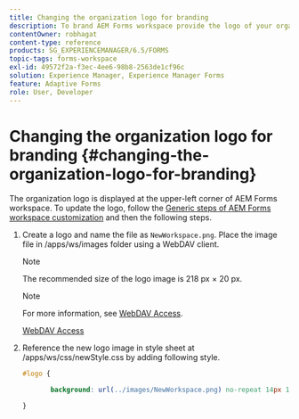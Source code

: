 ```yaml
---
title: Changing the organization logo for branding
description: To brand AEM Forms workspace provide the logo of your organization by customizing the default logo.
contentOwner: robhagat
content-type: reference
products: SG_EXPERIENCEMANAGER/6.5/FORMS
topic-tags: forms-workspace
exl-id: 49572f2a-f3ec-4ee6-98b8-2563de1cf96c
solution: Experience Manager, Experience Manager Forms
feature: Adaptive Forms
role: User, Developer
---
```

# Changing the organization logo for branding {#changing-the-organization-logo-for-branding}

The organization logo is displayed at the upper-left corner of AEM Forms workspace. To update the logo, follow the [Generic steps of AEM Forms workspace customization](/help/forms/using/generic-steps-html-workspace-customization.md#generic-steps-for-html-workspace-customization) and then the following steps.

1. Create a logo and name the file as `NewWorkspace.png`. Place the image file in /apps/ws/images folder using a WebDAV client.

   >[!NOTE]
   >
   >The recommended size of the logo image is 218 px × 20 px.

   >[!NOTE]
   >
   >For more information, see [WebDAV Access](https://experienceleague.adobe.com/docs/experience-manager-65/administering/contentmanagement/webdav-access.html?lang=en).

   [WebDAV Access](https://experienceleague.adobe.com/docs/experience-manager-65/administering/contentmanagement/webdav-access.html?lang=en)

1. Reference the new logo image in style sheet at /apps/ws/css/newStyle.css by adding following style.

   ```css
   #logo {

          background: url(../images/NewWorkspace.png) no-repeat 14px 11px;

   }
   ```
